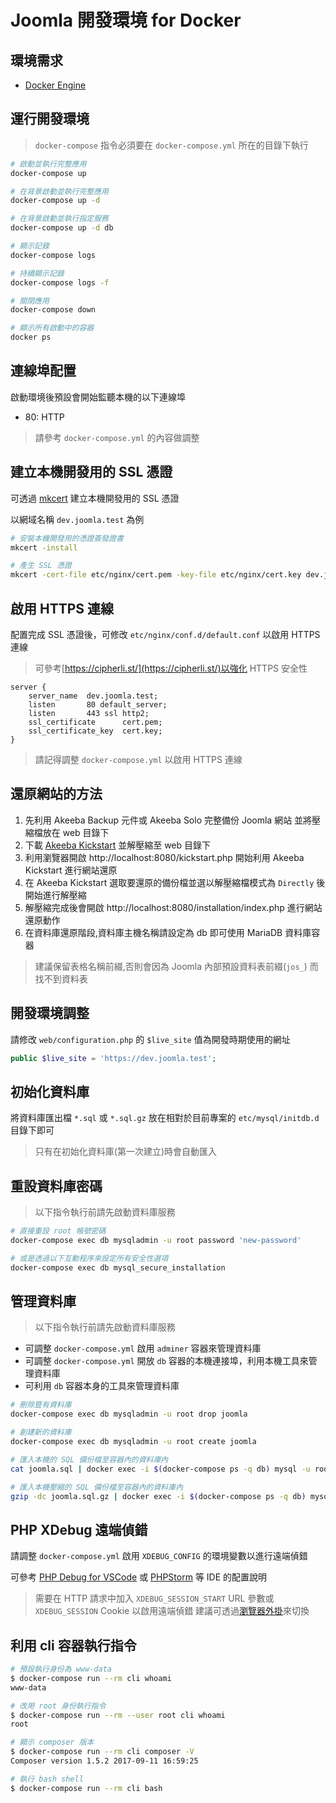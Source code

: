 # Joomla 開發環境 for Docker

## 環境需求

- [Docker Engine](https://docs.docker.com/engine/installation/)

## 運行開發環境

> `docker-compose` 指令必須要在 `docker-compose.yml` 所在的目錄下執行

```sh
# 啟動並執行完整應用
docker-compose up

# 在背景啟動並執行完整應用
docker-compose up -d

# 在背景啟動並執行指定服務
docker-compose up -d db

# 顯示記錄
docker-compose logs

# 持續顯示記錄
docker-compose logs -f

# 關閉應用
docker-compose down

# 顯示所有啟動中的容器
docker ps
```

## 連線埠配置

啟動環境後預設會開始監聽本機的以下連線埠

- 80: HTTP

> 請參考 `docker-compose.yml` 的內容做調整

## 建立本機開發用的 SSL 憑證

可透過 [mkcert](https://github.com/FiloSottile/mkcert) 建立本機開發用的 SSL 憑證

以網域名稱 `dev.joomla.test` 為例

```sh
# 安裝本機開發用的憑證簽發證書
mkcert -install

# 產生 SSL 憑證
mkcert -cert-file etc/nginx/cert.pem -key-file etc/nginx/cert.key dev.joomla.test
```

## 啟用 HTTPS 連線

配置完成 SSL 憑證後，可修改 `etc/nginx/conf.d/default.conf` 以啟用 HTTPS 連線

> 可參考[https://cipherli.st/](https://cipherli.st/)以強化 HTTPS 安全性

```nginx
server {
    server_name  dev.joomla.test;
    listen       80 default_server;
    listen       443 ssl http2;
    ssl_certificate      cert.pem;
    ssl_certificate_key  cert.key;
}
```

> 請記得調整 `docker-compose.yml` 以啟用 HTTPS 連線

## 還原網站的方法

1. 先利用 Akeeba Backup 元件或 Akeeba Solo 完整備份 Joomla 網站 並將壓縮檔放在 web 目錄下
2. 下載 [Akeeba Kickstart](https://www.akeebabackup.com/download.html) 並解壓縮至 web 目錄下
3. 利用瀏覽器開啟 http://localhost:8080/kickstart.php 開始利用 Akeeba Kickstart 進行網站還原
4. 在 Akeeba Kickstart 選取要還原的備份檔並選以解壓縮檔模式為 `Directly` 後開始進行解壓縮
5. 解壓縮完成後會開啟 http://localhost:8080/installation/index.php 進行網站還原動作
6. 在資料庫還原階段,資料庫主機名稱請設定為 db 即可使用 MariaDB 資料庫容器

> 建議保留表格名稱前綴,否則會因為 Joomla 內部預設資料表前綴(`jos_`) 而找不到資料表

## 開發環境調整

請修改 `web/configuration.php` 的 `$live_site` 值為開發時期使用的網址

```php
public $live_site = 'https://dev.joomla.test';
```

## 初始化資料庫

將資料庫匯出檔 `*.sql` 或 `*.sql.gz` 放在相對於目前專案的 `etc/mysql/initdb.d` 目錄下即可

> 只有在初始化資料庫(第一次建立)時會自動匯入

## 重設資料庫密碼

> 以下指令執行前請先啟動資料庫服務

```sh
# 直接重設 root 帳號密碼
docker-compose exec db mysqladmin -u root password 'new-password'

# 或是透過以下互動程序來設定所有安全性選項
docker-compose exec db mysql_secure_installation
```

## 管理資料庫

> 以下指令執行前請先啟動資料庫服務

- 可調整 `docker-compose.yml` 啟用 `adminer` 容器來管理資料庫
- 可調整 `docker-compose.yml` 開放 `db` 容器的本機連接埠，利用本機工具來管理資料庫
- 可利用 `db` 容器本身的工具來管理資料庫

```sh
# 刪除暨有資料庫
docker-compose exec db mysqladmin -u root drop joomla

# 創建新的資料庫
docker-compose exec db mysqladmin -u root create joomla

# 匯入本機的 SQL 備份檔至容器內的資料庫內
cat joomla.sql | docker exec -i $(docker-compose ps -q db) mysql -u root joomla

# 匯入本機壓縮的 SQL 備份檔至容器內的資料庫內
gzip -dc joomla.sql.gz | docker exec -i $(docker-compose ps -q db) mysql -u root joomla
```

## PHP XDebug 遠端偵錯

請調整 `docker-compose.yml` 啟用 `XDEBUG_CONFIG` 的環境變數以進行遠端偵錯

可參考 [PHP Debug for VSCode](https://code.visualstudio.com/docs/languages/php#_debugging) 或 [PHPStorm](https://confluence.jetbrains.com/display/PhpStorm/Zero-configuration+Web+Application+Debugging+with+Xdebug+and+PhpStorm) 等 IDE 的配置說明

> 需要在 HTTP 請求中加入 `XDEBUG_SESSION_START` URL 參數或 `XDEBUG_SESSION` Cookie 以啟用遠端偵錯
> 建議可透過[瀏覽器外掛](https://chrome.google.com/webstore/detail/xdebug-helper/eadndfjplgieldjbigjakmdgkmoaaaoc)來切換

## 利用 cli 容器執行指令

```sh
# 預設執行身份為 www-data
$ docker-compose run --rm cli whoami
www-data

# 改用 root 身份執行指令
$ docker-compose run --rm --user root cli whoami
root

# 顯示 composer 版本
$ docker-compose run --rm cli composer -V
Composer version 1.5.2 2017-09-11 16:59:25

# 執行 bash shell
$ docker-compose run --rm cli bash
```